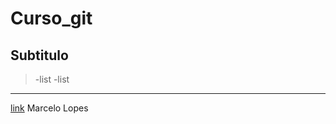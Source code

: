 # Curso_git
## Subtitulo
>-list
>-list

___
[link](https://sig.cefetmg.br/sigaa/verTelaLogin.do;jsessionid=2275119E8F75B24C44A5783CC36D5AD0.inst1)
Marcelo Lopes
